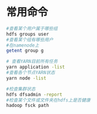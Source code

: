 # 常用命令

```sh
#查看某个用户属于哪些组
hdfs groups user
#查看某个组有哪些用户
#在namenode上
getent group g
```

```sh
# 查看YARN目前所有任务
yarn application -list
#查看各个节点YARN状态
yarn node -list
```

```bash
#检查集群状态
hdfs dfsadmin -report
#检查某个文件或文件夹在hdfs上是否健康
hadoop fsck path
```
